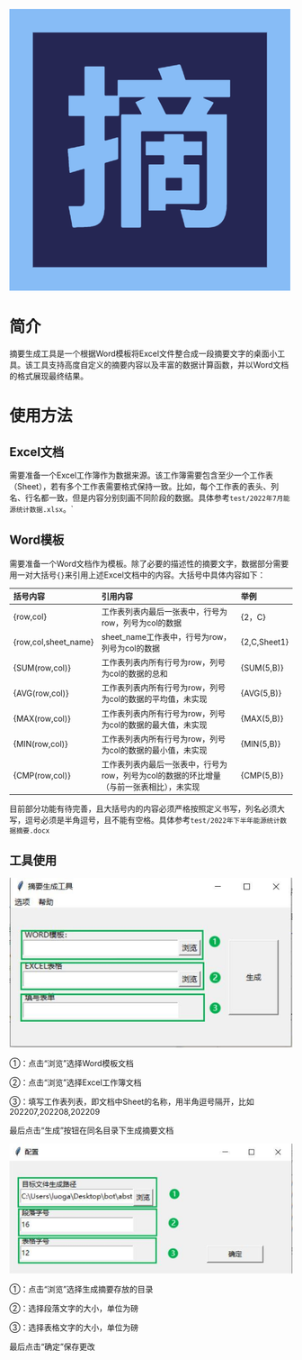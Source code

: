 ![LOGO](./static/favico.png)

# 简介

摘要生成工具是一个根据Word模板将Excel文件整合成一段摘要文字的桌面小工具。该工具支持高度自定义的摘要内容以及丰富的数据计算函数，并以Word文档的格式展现最终结果。

# 使用方法

## Excel文档

需要准备一个Excel工作簿作为数据来源。该工作簿需要包含至少一个工作表（Sheet），若有多个工作表需要格式保持一致。比如，每个工作表的表头、列名、行名都一致，但是内容分别刻画不同阶段的数据。具体参考`test/2022年7月能源统计数据.xlsx`。`

## Word模板

需要准备一个Word文档作为模板。除了必要的描述性的摘要文字，数据部分需要用一对大括号`{}`来引用上述Excel文档中的内容。大括号中具体内容如下：

|括号内容|引用内容|举例|
|:------|:------|:------|
|{row,col}|工作表列表内最后一张表中，行号为row，列号为col的数据|{2，C}|
|{row,col,sheet_name}|sheet_name工作表中，行号为row，列号为col的数据|{2,C,Sheet1}|
|{SUM(row,col)}|工作表列表内所有行号为row，列号为col的数据的总和|{SUM(5,B)}|
|{AVG(row,col)}|工作表列表内所有行号为row，列号为col的数据的平均值，未实现|{AVG(5,B)}|
|{MAX(row,col)}|工作表列表内所有行号为row，列号为col的数据的最大值，未实现|{MAX(5,B)}|
|{MIN(row,col)}|工作表列表内所有行号为row，列号为col的数据的最小值，未实现|{MIN(5,B)}|
|{CMP(row,col)}|工作表列表内最后一张表中，行号为row，列号为col的数据的环比增量（与前一张表相比），未实现|{CMP(5,B)}|

目前部分功能有待完善，且大括号内的内容必须严格按照定义书写，列名必须大写，逗号必须是半角逗号，且不能有空格。具体参考`test/2022年下半年能源统计数据摘要.docx`

## 工具使用

![main](./docs/main_page.jpg)

①：点击“浏览”选择Word模板文档

②：点击“浏览”选择Excel工作簿文档

③：填写工作表列表，即文档中Sheet的名称，用半角逗号隔开，比如202207,202208,202209

最后点击“生成”按钮在同名目录下生成摘要文档

![config](./docs/config.jpg)

①：点击“浏览”选择生成摘要存放的目录

②：选择段落文字的大小，单位为磅

③：选择表格文字的大小，单位为磅

最后点击“确定”保存更改
